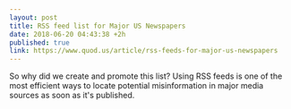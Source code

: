 ```yaml
---
layout: post
title: RSS feed list for Major US Newspapers
date: 2018-06-20 04:43:38 +2h
published: true
link: https://www.quod.us/article/rss-feeds-for-major-us-newspapers
---
```

So why did we create and promote this list? Using RSS feeds is one of the most efficient ways to locate potential misinformation in major media sources as soon as it's published. 